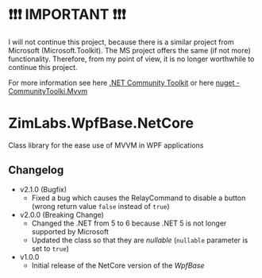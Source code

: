 # ❗❗❗ IMPORTANT ❗❗❗

I will not continue this project, because there is a similar project from Microsoft (Microsoft.Toolkit). The MS project offers the same (if not more) functionality. Therefore, from my point of view, it is no longer worthwhile to continue this project.

For more information see here [.NET Community Toolkit](https://github.com/CommunityToolkit/dotnet) or here [nuget - CommunityToolki.Mvvm](https://www.nuget.org/packages/CommunityToolkit.Mvvm/)

# ZimLabs.WpfBase.NetCore
 Class library for the ease use of MVVM in WPF applications

## Changelog

- v2.1.0 (Bugfix)
    - Fixed a bug which causes the RelayCommand to disable a button (wrong return value `false` instead of `true`)
- v2.0.0 (Breaking Change)
    - Changed the .NET from 5 to 6 because .NET 5 is not longer supported by Microsoft
    - Updated the class so that they are *nullable* (`nullable` parameter is set to `true`)
- v1.0.0
    - Initial release of the NetCore version of the *WpfBase*
